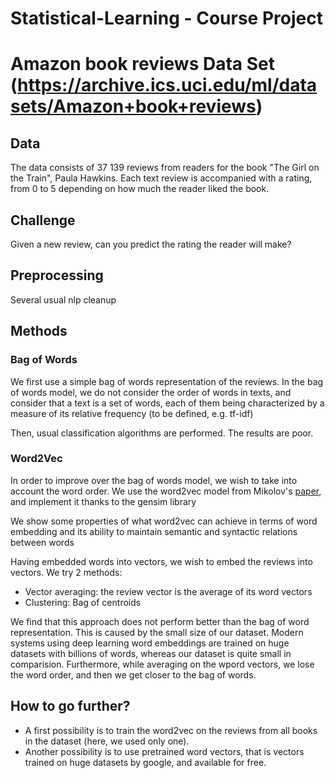 # Statistical-Learning - Course Project

# Amazon book reviews Data Set (https://archive.ics.uci.edu/ml/datasets/Amazon+book+reviews)

## Data
The data consists of 37 139 reviews from readers for the book "The Girl on the Train", Paula Hawkins.
Each text review is accompanied with a rating, from 0 to 5 depending on how much the reader liked the book.

## Challenge
Given a new review, can you predict the rating the reader will make?

## Preprocessing
Several usual nlp cleanup

## Methods

### Bag of Words
We first use a simple bag of words representation of the reviews. In the bag of words model, we do not consider the order of words in texts, and consider that a text is a set of words, each of them being characterized by a measure of its relative frequency (to be defined, e.g. tf-idf)

Then, usual classification algorithms are performed.
The results are poor.

### Word2Vec
In order to improve over the bag of words model, we wish to take into account the word order. We use the word2vec model from Mikolov's [paper](https://papers.nips.cc/paper/5021-distributed-representations-of-words-and-phrases-and-their-compositionality.pdf), and implement it thanks to the gensim library

We show some properties of what word2vec can achieve in terms of word embedding and its ability to maintain semantic and syntactic relations between words

Having embedded words into vectors, we wish to embed the reviews into vectors. We try 2 methods: 

- Vector averaging: the review vector is the average of its word vectors
- Clustering: Bag of centroids

We find that this approach does not perform better than the bag of word representation.
This is caused by the small size of our dataset. Modern systems using deep learning word embeddings are trained on huge datasets with billions of words, whereas our dataset is quite small in comparision.
Furthermore, while averaging on the wpord vectors, we lose the word order, and then we get closer to the bag of words.

## How to go further?

- A first possibility is to train the word2vec on the reviews from all books in the dataset (here, we used only one).
- Another possibility is to use pretrained word vectors, that is vectors trained on huge datasets by google, and available for free.
